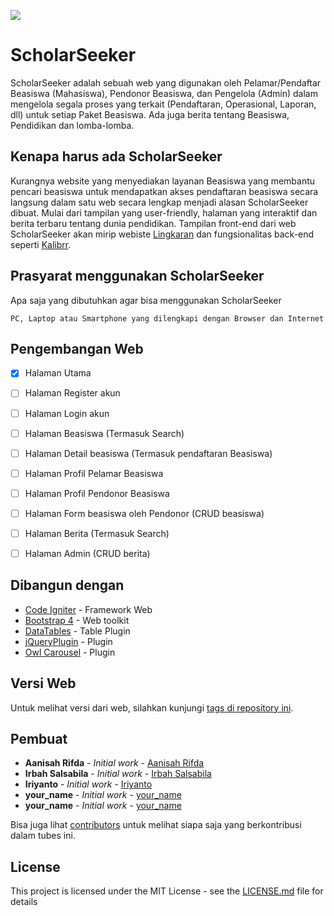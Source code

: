 ![](https://github.com/iriyanto27/ScholarSeeker/blob/master/assets/img/logo-ss.png)

# ScholarSeeker

ScholarSeeker adalah sebuah web yang digunakan oleh Pelamar/Pendaftar Beasiswa (Mahasiswa), Pendonor Beasiswa, dan Pengelola (Admin) dalam mengelola segala proses yang terkait (Pendaftaran, Operasional, Laporan, dll) untuk setiap Paket Beasiswa. Ada juga berita tentang Beasiswa, Pendidikan dan lomba-lomba.

## Kenapa harus ada ScholarSeeker

Kurangnya website yang menyediakan layanan Beasiswa yang membantu pencari beasiswa untuk mendapatkan akses pendaftaran beasiswa secara langsung dalam satu web secara lengkap menjadi alasan ScholarSeeker dibuat. Mulai dari tampilan yang user-friendly, halaman yang interaktif dan berita terbaru tentang dunia pendidikan. Tampilan front-end dari web ScholarSeeker akan mirip webiste [Lingkaran](https://lingkaran.co) dan fungsionalitas back-end seperti [Kalibrr](https://kalibrr.com).

## Prasyarat menggunakan ScholarSeeker

Apa saja yang dibutuhkan agar bisa menggunakan ScholarSeeker

```
PC, Laptop atau Smartphone yang dilengkapi dengan Browser dan Internet
```

## Pengembangan Web

- [X] Halaman Utama
- [ ] Halaman Register akun
- [ ] Halaman Login akun
- [ ] Halaman Beasiswa (Termasuk Search)
- [ ] Halaman Detail beasiswa (Termasuk pendaftaran Beasiswa)
- [ ] Halaman Profil Pelamar Beasiswa
- [ ] Halaman Profil Pendonor Beasiswa
- [ ] Halaman Form beasiswa oleh Pendonor (CRUD beasiswa)
- [ ] Halaman Berita (Termasuk Search)
- [ ] Halaman Admin (CRUD berita)


## Dibangun dengan

* [Code Igniter](https://codeigniter.com/) - Framework Web
* [Bootstrap 4](https://getbootstrap.com/) - Web toolkit
* [DataTables](https://datatables.net/) - Table Plugin
* [jQueryPlugin](https://plugins.jquery.com/) - Plugin
* [Owl Carousel](https://owlcarousel2.github.io/OwlCarousel2/) - Plugin

## Versi Web

Untuk melihat versi dari web, silahkan kunjungi [tags di repository ini](https://github.com/iriyanto27/ScholarSeeker/tags). 

## Pembuat

* **Aanisah Rifda** - *Initial work* - [Aanisah Rifda](https://github.com/)
* **Irbah Salsabila** - *Initial work* - [Irbah Salsabila](https://github.com/)
* **Iriyanto** - *Initial work* - [Iriyanto](https://github.com/iriyanto27)
* **your_name** - *Initial work* - [your_name](https://github.com/)
* **your_name** - *Initial work* - [your_name](https://github.com/)

Bisa juga lihat [contributors](https://github.com/iriyanto27/ScholarSeeker/graphs/contributors) untuk melihat siapa saja yang berkontribusi dalam tubes ini.

## License

This project is licensed under the MIT License - see the [LICENSE.md](LICENSE.md) file for details

